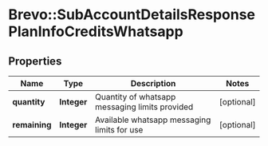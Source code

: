 # Brevo::SubAccountDetailsResponsePlanInfoCreditsWhatsapp

## Properties
Name | Type | Description | Notes
------------ | ------------- | ------------- | -------------
**quantity** | **Integer** | Quantity of whatsapp messaging limits provided | [optional] 
**remaining** | **Integer** | Available whatsapp messaging limits for use | [optional] 


